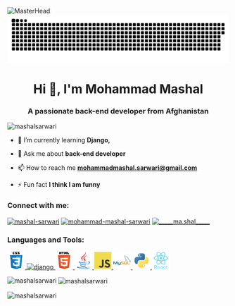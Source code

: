 ![MasterHead](https://user-images.githubusercontent.com/90236635/232446433-d5540fa2-fe28-4bb8-b929-cdb51fe61336.gif)
![GitHub Snake](https://raw.githubusercontent.com/OfficialCodeVoyage/OfficialCodeVoyage/d2947a0d936282fe76e8d267832606168bc273e5/github-snake-dark.svg)

<h1 align="center">Hi 👋, I'm Mohammad Mashal</h1>
<h3 align="center">A passionate back-end developer from Afghanistan</h3>
<img align="right" alt "Coding" widh="20" src="https://gifdb.com/images/high/animated-man-computer-coding-nae6mec378lsg1i3.webp"

<p align="left"> <img src="https://komarev.com/ghpvc/?username=mashalsarwari&label=Profile%20views&color=0e75b6&style=flat" alt="mashalsarwari" /> </p>

- 🌱 I’m currently learning **Django,**

- 💬 Ask me about **back-end developer**

- 📫 How to reach me **mohammadmashal.sarwari@gmail.com**

- ⚡ Fun fact **I think I am funny**

<h3 align="left">Connect with me:</h3>
<p align="left">
<a href="https://linkedin.com/in/mashal-sarwari" target="blank"><img align="center" src="https://raw.githubusercontent.com/rahuldkjain/github-profile-readme-generator/master/src/images/icons/Social/linked-in-alt.svg" alt="mashal-sarwari" height="30" width="40" /></a>
<a href="https://fb.com/mohammad-mashal-sarwari" target="blank"><img align="center" src="https://raw.githubusercontent.com/rahuldkjain/github-profile-readme-generator/master/src/images/icons/Social/facebook.svg" alt="mohammad-mashal-sarwari" height="30" width="40" /></a>
<a href="https://instagram.com/_____ma.shal_____" target="blank"><img align="center" src="https://raw.githubusercontent.com/rahuldkjain/github-profile-readme-generator/master/src/images/icons/Social/instagram.svg" alt="_____ma.shal_____" height="30" width="40" /></a>
</p>

<h3 align="left">Languages and Tools:</h3>
<p align="left"> <a href="https://www.w3schools.com/css/" target="_blank" rel="noreferrer"> <img src="https://raw.githubusercontent.com/devicons/devicon/master/icons/css3/css3-original-wordmark.svg" alt="css3" width="40" height="40"/> </a> <a href="https://www.djangoproject.com/" target="_blank" rel="noreferrer"> <img src="https://cdn.worldvectorlogo.com/logos/django.svg" alt="django" width="40" height="40"/> </a> <a href="https://www.w3.org/html/" target="_blank" rel="noreferrer"> <img src="https://raw.githubusercontent.com/devicons/devicon/master/icons/html5/html5-original-wordmark.svg" alt="html5" width="40" height="40"/> </a> <a href="https://www.java.com" target="_blank" rel="noreferrer"> <img src="https://raw.githubusercontent.com/devicons/devicon/master/icons/java/java-original.svg" alt="java" width="40" height="40"/> </a> <a href="https://developer.mozilla.org/en-US/docs/Web/JavaScript" target="_blank" rel="noreferrer"> <img src="https://raw.githubusercontent.com/devicons/devicon/master/icons/javascript/javascript-original.svg" alt="javascript" width="40" height="40"/> </a> <a href="https://www.mysql.com/" target="_blank" rel="noreferrer"> <img src="https://raw.githubusercontent.com/devicons/devicon/master/icons/mysql/mysql-original-wordmark.svg" alt="mysql" width="40" height="40"/> </a> <a href="https://www.python.org" target="_blank" rel="noreferrer"> <img src="https://raw.githubusercontent.com/devicons/devicon/master/icons/python/python-original.svg" alt="python" width="40" height="40"/> </a> <a href="https://reactjs.org/" target="_blank" rel="noreferrer"> <img src="https://raw.githubusercontent.com/devicons/devicon/master/icons/react/react-original-wordmark.svg" alt="react" width="40" height="40"/> </a> </p>

<p><img align="left" src="https://github-readme-stats.vercel.app/api/top-langs?username=mashalsarwari&show_icons=true&locale=en&layout=compact" alt="mashalsarwari" /></p>

<p>&nbsp;<img align="center" src="https://github-readme-stats.vercel.app/api?username=mashalsarwari&show_icons=true&locale=en" alt="mashalsarwari" /></p>

<p><img align="center" src="https://github-readme-streak-stats.herokuapp.com/?user=mashalsarwari&" alt="mashalsarwari" /></p>
